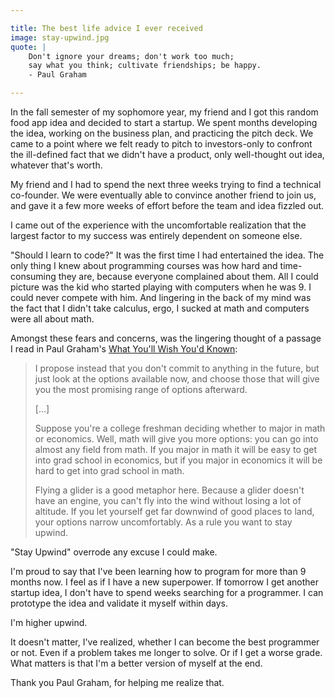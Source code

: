 ```yaml
---

title: The best life advice I ever received
image: stay-upwind.jpg
quote: |
    Don't ignore your dreams; don't work too much;
    say what you think; cultivate friendships; be happy.
    - Paul Graham

---
```


In the fall semester of my sophomore year, my friend and I got this random food app idea and decided to start a startup. We spent months developing the idea, working on the business plan, and practicing the pitch deck. We came to a point where we felt ready to pitch to investors-only to confront the ill-defined fact that we didn't have a product, only well-thought out idea, whatever that's worth.

My friend and I had to spend the next three weeks trying to find a technical co-founder. We were eventually able to convince another friend to join us, and gave it a few more weeks of effort before the team and idea fizzled out.

I came out of the experience with the uncomfortable realization that the largest factor to my success was entirely dependent on someone else.

"Should I learn to code?" It was the first time I had entertained the idea. The only thing I knew about programming courses was how hard and time-consuming they are, because everyone complained about them. All I could picture was the kid who started playing with computers when he was 9. I could never compete with him.  And lingering in the back of my mind was the fact that I didn't take calculus, ergo, I sucked at math and computers were all about math.

Amongst these fears and concerns, was the lingering thought of a passage I read in Paul Graham's [What You'll Wish You'd Known](http://www.paulgraham.com/hs.html):

>I propose instead that you don't commit to anything in the future, but just look at the options available now, and choose those that will give you the most promising range of options afterward.
>
> [...]
>
>Suppose you're a college freshman deciding whether to major in math or economics. Well, math will give you more options: you can go into almost any field from math. If you major in math it will be easy to get into grad school in economics, but if you major in economics it will be hard to get into grad school in math.
>
>Flying a glider is a good metaphor here. Because a glider doesn't have an engine, you can't fly into the wind without losing a lot of altitude. If you let yourself get far downwind of good places to land, your options narrow uncomfortably. As a rule you want to stay upwind.

"Stay Upwind" overrode any excuse I could make.

I'm proud to say that I've been learning how to program for more than 9 months now. I feel as if I have a new superpower. If tomorrow I get another startup idea, I don't have to spend weeks searching for a programmer. I can prototype the idea and validate it myself within days.

I'm higher upwind.

It doesn't matter, I've realized, whether I can become the best programmer or not. Even if a problem takes me longer to solve. Or if I get a worse grade. What matters is that I'm a better version of myself at the end.

Thank you Paul Graham, for helping me realize that.
